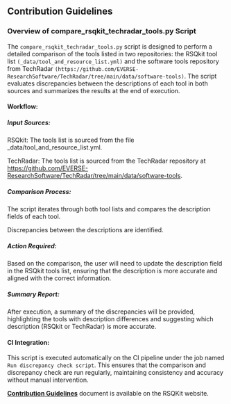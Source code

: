 ## Contribution Guidelines

### Overview of compare_rsqkit_techradar_tools.py Script

The `compare_rsqkit_techradar_tools.py` script is designed to perform a detailed comparison of the tools listed in two repositories: the RSQkit tool list `(_data/tool_and_resource_list.yml)` and the software tools repository from TechRadar `(https://github.com/EVERSE-ResearchSoftware/TechRadar/tree/main/data/software-tools)`. The script evaluates discrepancies between the descriptions of each tool in both sources and summarizes the results at the end of execution.

#### Workflow:
##### Input Sources:

RSQkit: The tools list is sourced from the file _data/tool_and_resource_list.yml.

TechRadar: The tools list is sourced from the TechRadar repository at https://github.com/EVERSE-ResearchSoftware/TechRadar/tree/main/data/software-tools.

##### Comparison Process:

The script iterates through both tool lists and compares the description fields of each tool.

Discrepancies between the descriptions are identified.

##### Action Required:

Based on the comparison, the user will need to update the description field in the RSQkit tools list, ensuring that the description is more accurate and aligned with the correct information.

##### Summary Report:

After execution, a summary of the discrepancies will be provided, highlighting the tools with description differences and suggesting which description (RSQkit or TechRadar) is more accurate.

#### CI Integration:
This script is executed automatically on the CI pipeline under the job named `Run discrepancy check script`. This ensures that the comparison and discrepancy check are run regularly, maintaining consistency and accuracy without manual intervention.


[**Contribution Guidelines**](https://everse.software/RSQKit/contribution_guidelines) document is available on the RSQKit website.
